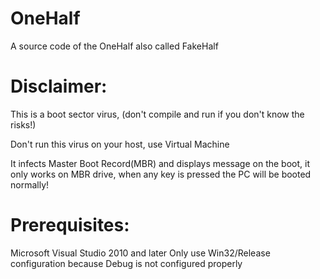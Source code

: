 # OneHalf

A source code of the OneHalf also called FakeHalf

# Disclaimer:

This is a boot sector virus, (don't compile and run if you don't know the risks!)

Don't run this virus on your host, use Virtual Machine

It infects Master Boot Record(MBR) and displays message on the boot, it only works on MBR drive, when any key is pressed the PC will be booted normally!

# Prerequisites:

Microsoft Visual Studio 2010 and later Only use Win32/Release configuration because Debug is not configured properly
